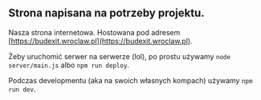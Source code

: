 ## Strona napisana na potrzeby projektu.

Nasza strona internetowa. Hostowana pod adresem [https://budexit.wroclaw.pl](https://budexit.wroclaw.pl).

Żeby uruchomić serwer na serwerze (lol), po prostu używamy `node server/main.js` albo `npm run deploy`.

Podczas developmentu (aka na swoich własnych kompach) używamy `npm run dev`.